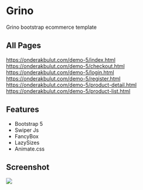 # Grino
Grino bootstrap ecommerce template

## All Pages
https://onderakbulut.com/demo-5/index.html \
https://onderakbulut.com/demo-5/checkout.html \
https://onderakbulut.com/demo-5/login.html \
https://onderakbulut.com/demo-5/register.html \
https://onderakbulut.com/demo-5/product-detail.html \
https://onderakbulut.com/demo-5/product-list.html 



## Features

- Bootstrap 5
- Swiper Js
- FancyBox
- LazySizes
- Animate.css

## Screenshot
![](https://onderakbulut.com/demo-5/screenshot.jpg)

